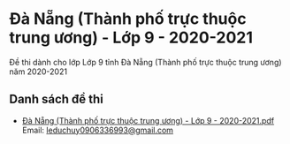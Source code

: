 # Đà Nẵng (Thành phố trực thuộc trung ương) - Lớp 9 - 2020-2021

Đề thi dành cho lớp Lớp 9 tỉnh Đà Nẵng (Thành phố trực thuộc trung ương) năm 2020-2021

## Danh sách đề thi

- [Đà Nẵng (Thành phố trực thuộc trung ương) - Lớp 9 - 2020-2021.pdf](Đà%20Nẵng%20(Thành%20phố%20trực%20thuộc%20trung%20ương)%20-%20Lớp%209%20-%202020-2021.pdf)
Email: leduchuy0906336993@gmail.com

